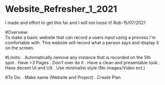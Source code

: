 # Website_Refresher_1_2021

I made and effort to get this far and I will not loose it! Rob-15/07/2021

#Overview:  <br />
To make a basic website that can record a users input using a process I'm comfortable with. This website will record what a person says and display it on the screen.  <br />

#Limits:
. Automatically remove any instance that is recorded on the 5th spot
. Have >3 Pages
. Don't over do it
. Have a clean and presentable look
. Have decent UI and UX
. Use minimalist style (No images/Video ect.)

#To Do:
. Make name (Website and Project)
. Create Plan

